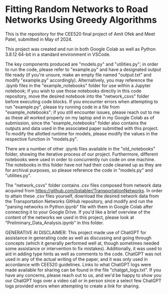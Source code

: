 # Fitting Random Networks to Road Networks Using Greedy Algorithms

This is the repository for the CEE520 final project of Amit Ofek and Meet Patel, submitted in May of 2024.

This project was created and run in both Google Colab as well as Python 3.8.12 64-bit in a standard environment in VSCode. 

The key components produced are "models.py" and "utilities.py"; in order to run the code, please refer to "example.py" and have a designated output file ready (if you're unsure, make an empty file named "output.txt" and modify "example.py" accordingly). Alternatively, you may reference the .ipynb files in the "example_notebooks" folder for use within a Jupyter notebook; if you wish to use those notebooks directly in this code repository, move the desired notebook into the "network_csvs" folder before executing code blocks. If you encounter errors when attempting to run "example.py", please try running code in a file from "example_notebooks"; if you still encounter issues, please reach out to me as these all worked properly on my laptop and in my Google Colab as of submission, since the "example_notebooks" folder also contains the outputs and data used in the associated paper submitted with this project. To modify the allotted runtime for models, please modify the values in the respective function in "models.py".

There are a number of other .ipynb files available in the "old_notebooks" folder, showing the iterative process of our project. Furthermore, different notebooks were used in order to concurrently run code on one machine. The notebooks in this folder have not had their code cleaned up as they are for archival purposes, so please reference the code in "models.py" and "utilities.py". 

The "network_csvs" folder contains .csv files composed from network data acquired from https://github.com/bstabler/TransportationNetworks. In order to attain these .csv files yourself, download the desired network data from the Transportation Networks GitHub repository, and modify and run the "parsing networks in Python.ipynb" file with them in Google Colab after connecting it to your Google Drive. If you'd like a brief overview of the content of the networks we used in this project, please look at "Preliminary_Data_Analysis.ipynb" in this folder.

GENERATIVE AI DISCLAIMER: This project made use of ChatGPT for assistance in generating code as well as discussing and going through concepts (which it generally performed well at, though sometimes needed some assistance or intervention to fix mistakes). Additionally, it was used to aid in adding type hints as well as comments to the code. ChatGPT was not used in any of the actual writing of the paper, and it was only used in accordance with CEE520 guidelines. Links to what ChatGPT logs were made available for sharing can be found in the file "chatgpt_logs.txt". If you have any concerns, please reach out to us, and we'd be happy to show you our ChatGPT logs over a video call or in person since a select few ChatGPT logs provided errors when attempting to create a link for sharing.